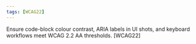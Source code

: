 ```yaml
---
tags: [WCAG22]
---
```

Ensure code-block colour contrast, ARIA labels in UI shots, and keyboard workflows meet WCAG 2.2 AA thresholds. [WCAG22]
